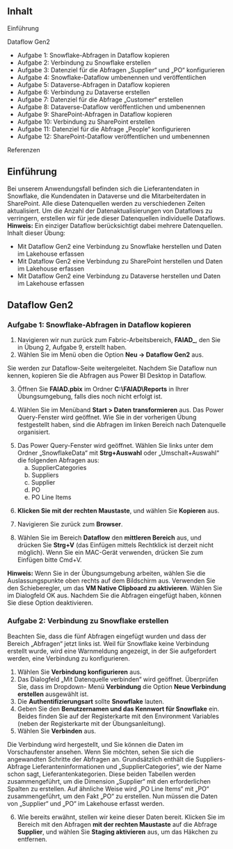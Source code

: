 ## Inhalt
Einführung

Dataflow Gen2
  - Aufgabe 1: Snowflake-Abfragen in Dataflow kopieren
  - Aufgabe 2: Verbindung zu Snowflake erstellen
  - Aufgabe 3: Datenziel für die Abfragen „Supplier“ und „PO“ konfigurieren
  - Aufgabe 4: Snowflake-Dataflow umbenennen und veröffentlichen
  - Aufgabe 5: Dataverse-Abfragen in Dataflow kopieren	
  - Aufgabe 6: Verbindung zu Dataverse erstellen	
  - Aufgabe 7: Datenziel für die Abfrage „Customer“ erstellen	
  - Aufgabe 8: Dataverse-Dataflow veröffentlichen und umbenennen	
  - Aufgabe 9: SharePoint-Abfragen in Dataflow kopieren	
  - Aufgabe 10: Verbindung zu SharePoint erstellen	
  - Aufgabe 11: Datenziel für die Abfrage „People“ konfigurieren	
  - Aufgabe 12: SharePoint-Dataflow veröffentlichen und umbenennen
	
Referenzen	

## Einführung
Bei unserem Anwendungsfall befinden sich die Lieferantendaten in Snowflake, die Kundendaten in Dataverse und die Mitarbeiterdaten in SharePoint. Alle diese Datenquellen werden zu verschiedenen Zeiten aktualisiert. Um die Anzahl der Datenaktualisierungen von Dataflows zu verringern, erstellen wir für jede dieser Datenquellen individuelle Dataflows.
**Hinweis:** Ein einziger Dataflow berücksichtigt dabei mehrere Datenquellen. Inhalt dieser Übung:
  - Mit Dataflow Gen2 eine Verbindung zu Snowflake herstellen und Daten im Lakehouse erfassen
  - Mit Dataflow Gen2 eine Verbindung zu SharePoint herstellen und Daten im Lakehouse erfassen
  - Mit Dataflow Gen2 eine Verbindung zu Dataverse herstellen und Daten im Lakehouse erfassen

## Dataflow Gen2
### Aufgabe 1: Snowflake-Abfragen in Dataflow kopieren
1.	Navigieren wir nun zurück zum Fabric-Arbeitsbereich, **FAIAD_<username>**, den Sie in Übung 2, Aufgabe 9, erstellt haben.
2.	Wählen Sie im Menü oben die Option **Neu -> Dataflow Gen2** aus.

Sie werden zur Dataflow-Seite weitergeleitet. Nachdem Sie Dataflow nun kennen, kopieren Sie die Abfragen aus Power BI Desktop in Dataflow.

3.	Öffnen Sie **FAIAD.pbix** im Ordner **C:\FAIAD\Reports** in Ihrer Übungsumgebung, falls dies noch nicht erfolgt ist.
4.	Wählen Sie im Menüband **Start > Daten transformieren** aus. Das Power Query-Fenster wird
geöffnet. Wie Sie in der vorherigen Übung festgestellt haben, sind die Abfragen im linken Bereich nach Datenquelle organisiert.
5.	Das Power Query-Fenster wird geöffnet. Wählen Sie links unter dem Ordner „SnowflakeData“ mit
**Strg+Auswahl** oder „Umschalt+Auswahl“ die folgenden Abfragen aus:<BR>
&nbsp; &nbsp; a.	SupplierCategories<BR>
&nbsp; &nbsp; b.	Suppliers<BR>
&nbsp; &nbsp; c.	Supplier<BR>
&nbsp; &nbsp; d.	PO<BR>
&nbsp; &nbsp; e.	PO Line Items

6.	**Klicken Sie mit der rechten Maustaste**, und wählen Sie **Kopieren** aus.
7.	Navigieren Sie zurück zum **Browser**.
8.	Wählen Sie im Bereich **Dataflow** den **mittleren Bereich** aus, und drücken Sie **Strg+V** (das Einfügen mittels Rechtklick ist derzeit nicht möglich). Wenn Sie ein MAC-Gerät verwenden, drücken Sie zum Einfügen bitte Cmd+V.

**Hinweis:** Wenn Sie in der Übungsumgebung arbeiten, wählen Sie die Auslassungspunkte oben rechts auf dem Bildschirm aus. Verwenden Sie den Schieberegler, um das **VM Native Clipboard zu aktivieren**. Wählen Sie im Dialogfeld OK aus. Nachdem Sie die Abfragen eingefügt haben, können Sie diese Option deaktivieren.

### Aufgabe 2: Verbindung zu Snowflake erstellen
Beachten Sie, dass die fünf Abfragen eingefügt wurden und dass der Bereich „Abfragen“ jetzt links ist. Weil für Snowflake keine Verbindung erstellt wurde, wird eine Warnmeldung angezeigt, in der Sie aufgefordert werden, eine Verbindung zu konfigurieren.
1.	Wählen Sie **Verbindung konfigurieren** aus.
2.	Das Dialogfeld „Mit Datenquelle verbinden“ wird geöffnet. Überprüfen Sie, dass im Dropdown- Menü **Verbindung** die Option **Neue Verbindung erstellen** ausgewählt ist.
3.	Die **Authentifizierungsart** sollte **Snowflake** lauten.
4.	Geben Sie den **Benutzernamen und das Kennwort für Snowflake** ein. Beides finden Sie auf der Registerkarte mit den Environment Variables (neben der Registerkarte mit der Übungsanleitung).
5.	Wählen Sie **Verbinden** aus.

Die Verbindung wird hergestellt, und Sie können die Daten im Vorschaufenster ansehen. Wenn Sie möchten, sehen Sie sich die angewandten Schritte der Abfragen an. Grundsätzlich enthält die Suppliers-Abfrage Lieferanteninformationen und „SupplierCategories“, wie der Name schon sagt, Lieferantenkategorien. Diese beiden Tabellen werden zusammengeführt, um die Dimension „Supplier“ mit den erforderlichen Spalten zu erstellen. Auf ähnliche Weise wird „PO Line Items“ mit „PO“ zusammengeführt, um den Fakt „PO“ zu erstellen. Nun müssen die Daten von „Supplier“ und „PO“ im Lakehouse erfasst werden.

6.	Wie bereits erwähnt, stellen wir keine dieser Daten bereit. Klicken Sie im Bereich mit den
Abfragen **mit der rechten Maustaste** auf die Abfrage **Supplier**, und wählen Sie **Staging aktivieren**
aus, um das Häkchen zu entfernen.

